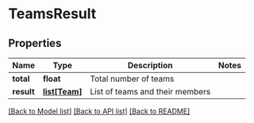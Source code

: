 # TeamsResult

## Properties
Name | Type | Description | Notes
------------ | ------------- | ------------- | -------------
**total** | **float** | Total number of teams | 
**result** | [**list[Team]**](Team.md) | List of teams and their members | 

[[Back to Model list]](../README.md#documentation-for-models) [[Back to API list]](../README.md#documentation-for-api-endpoints) [[Back to README]](../README.md)

